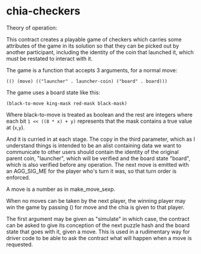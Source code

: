 # chia-checkers

Theory of operation:

This contract creates a playable game of checkers which carries some attributes
of the game in its solution so that they can be picked out by another
participant, including the identity of the coin that launched it, which must
be restated to interact with it.

The game is a function that accepts 3 arguments, for a normal move:

```(() (move) (("launcher" . launcher-coin) ("board" . board)))```

The game uses a board state like this:

```(black-to-move king-mask red-mask black-mask)```

Where black-to-move is treated as boolean and the rest are integers where each bit
`1 << ((8 * x) + y)` represents that the mask contains a true value at (`x`,`y`).

And it is curried in at each stage.  The copy in the third parameter, which
as I understand things is intended to be an alist containing data we want to
communicate to other users should contain the identity of the original parent
coin, "launcher", which will be verified and the board state "board", which is
also verified before any operation.  The next move is emitted with an AGG_SIG_ME
for the player who's turn it was, so that turn order is enforced.

A move is a number as in make_move_sexp.

When no moves can be taken by the next player, the winning player may win the
game by passing () for move and the chia is given to that player.

The first argument may be given as "simulate" in which case, the contract can
be asked to give its conception of the next puzzle hash and the board state
that goes with it, given a move.  This is used in a rudimentary way for driver
code to be able to ask the contract what will happen when a move is requested.
